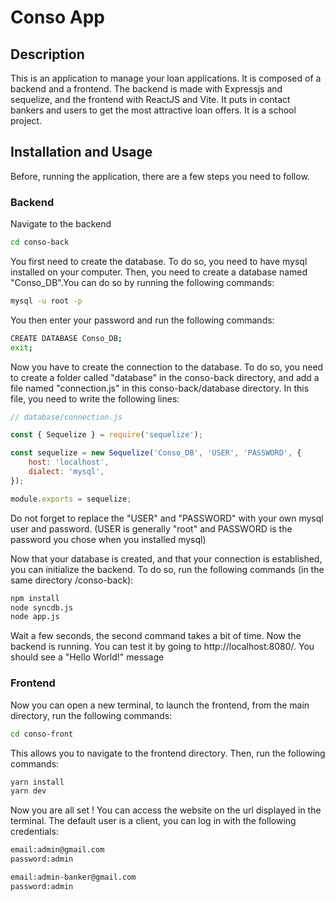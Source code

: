 # Conso App


## Description

This is an application to manage your loan applications. It is composed of a backend and a frontend. The backend is made with Expressjs and sequelize, and the frontend with ReactJS and Vite. It puts in contact bankers and users to get the most attractive loan offers. It is a school project.

## Installation and Usage

Before, running the application, there are a few steps you need to follow.

### Backend

Navigate to the backend

```bash
cd conso-back
```

You first need to create the database. To do so, you need to have mysql installed on your computer. Then, you need to create a database named "Conso_DB".You can do so by running the following commands:

```bash
mysql -u root -p
```
You then enter your password and run the following commands:

```bash
CREATE DATABASE Conso_DB;
exit;
```

Now you have to create the connection to the database. To do so, you need to create a folder called "database" in the conso-back directory, and add a file named "connection.js" in this conso-back/database directory. In this file, you need to write the following lines:


```javascript
// database/connection.js

const { Sequelize } = require('sequelize');

const sequelize = new Sequelize('Conso_DB', 'USER', 'PASSWORD', {
	host: 'localhost',
	dialect: 'mysql',
});

module.exports = sequelize; 
```
Do not forget to replace the "USER" and "PASSWORD" with your own mysql user and password. (USER is generally "root" and PASSWORD is the password you chose when you installed mysql)

Now that your database is created, and that your connection is established, you can initialize the backend. To do so, run the following commands (in the same directory /conso-back):


```bash
npm install
node syncdb.js
node app.js
```
Wait a few seconds, the second command takes a bit of time.
Now the backend is running. You can test it by going to http://localhost:8080/. You should see a "Hello World!" message

### Frontend

Now you can open a new terminal, to launch the frontend, from the main directory, run the following commands:

```bash
cd conso-front
```
This allows you to navigate to the frontend directory. Then, run the following commands:

```bash
yarn install
yarn dev
```

Now you are all set ! You can access the website on the url displayed in the terminal. 
The default user is a client, you can log in with the following credentials:

```bash
email:admin@gmail.com
password:admin
```

```bash
email:admin-banker@gmail.com
password:admin
```
